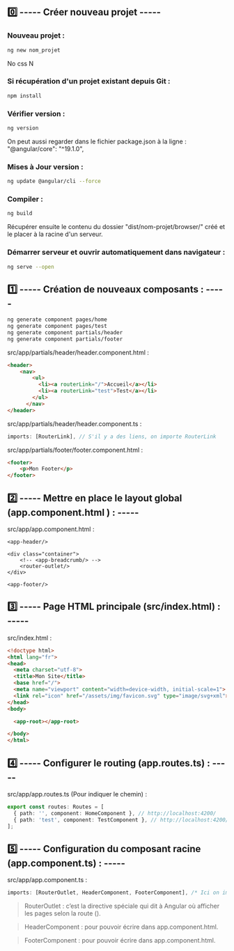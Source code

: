 ## 0️⃣ ----- Créer nouveau projet -----

### Nouveau projet :
```bash
ng new nom_projet
```

No
css
N


### Si récupération d'un projet existant depuis Git :
```bash
npm install
```


### Vérifier version :
```bash
ng version
```
On peut aussi regarder dans le fichier package.json à la ligne : "@angular/core": "^19.1.0",


### Mises à Jour version : 
```bash
ng update @angular/cli --force
```


### Compiler :
```bash
ng build
```
Récupérer ensuite le contenu du dossier "dist/nom-projet/browser/" créé et le placer à la racine d'un serveur.


### Démarrer serveur et ouvrir automatiquement dans navigateur :
```bash
ng serve --open
```


## 1️⃣ ----- Création de nouveaux composants : -----

```bash
ng generate component pages/home
ng generate component pages/test
ng generate component partials/header
ng generate component partials/footer
```

src/app/partials/header/header.component.html :
```html
<header>
    <nav>
        <ul>
          <li><a routerLink="/">Accueil</a></li>
          <li><a routerLink="test">Test</a></li>
        </ul>
      </nav>
</header>
```

src/app/partials/header/header.component.ts :
```ts
imports: [RouterLink], // S'il y a des liens, on importe RouterLink
```

src/app/partials/footer/footer.component.html :
```html
<footer>
    <p>Mon Footer</p>
</footer>
```


## 2️⃣ ----- Mettre en place le layout global (app.component.html ) : -----

src/app/app.component.html :
```
<app-header/>

<div class="container">
    <!-- <app-breadcrumb/> -->
    <router-outlet/>
</div>

<app-footer/>
```

## 3️⃣ ----- Page HTML principale (src/index.html) : -----

src/index.html :
```html
<!doctype html>
<html lang="fr">
<head>
  <meta charset="utf-8">
  <title>Mon Site</title>
  <base href="/">
  <meta name="viewport" content="width=device-width, initial-scale=1">
  <link rel="icon" href="/assets/img/favicon.svg" type="image/svg+xml"> <!-- Dans public/assets/img/favicon.svg -->
</head>
<body>

  <app-root></app-root>

</body>
</html>
```


## 4️⃣ ----- Configurer le routing (app.routes.ts) : -----

src/app/app.routes.ts (Pour indiquer le chemin) :
```ts
export const routes: Routes = [
  { path: '', component: HomeComponent }, // http://localhost:4200/
  { path: 'test', component: TestComponent }, // http://localhost:4200/test
];
```


## 5️⃣ ----- Configuration du composant racine (app.component.ts) : -----

src/app/app.component.ts :
```ts
imports: [RouterOutlet, HeaderComponent, FooterComponent], /* Ici on importe les composants et directives nécessaires pour le template (<app-header/>, <router-outlet/>, <app-footer/>) */
```

> RouterOutlet : c’est la directive spéciale qui dit à Angular où afficher les pages selon la route (<router-outlet/>).

> HeaderComponent : pour pouvoir écrire <app-header/> dans app.component.html.

> FooterComponent : pour pouvoir écrire <app-footer/> dans app.component.html.